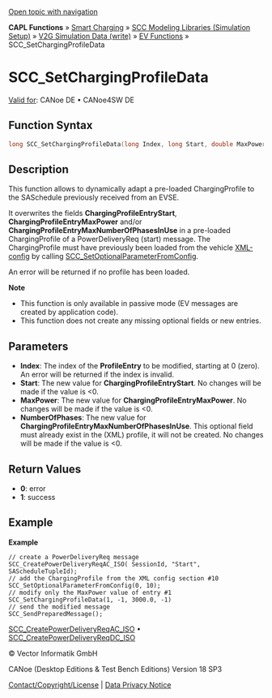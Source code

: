 [Open topic with navigation](../../../../../CANoeDEFamily.htm#Topics/CAPLFunctions/SmartCharging/Functions/CAPLfunctionSCCSetChargingProfileData.md)

**CAPL Functions** » [Smart Charging](../CAPLFunctionsSmartChargingOverview.md) » [SCC Modeling Libraries (Simulation Setup)](../CAPLFunctionsSmartChargingOverview.md#BMNodeayerDLL) » [V2G Simulation Data (write)](../CAPLFunctionsSmartChargingOverview.md#V2GSimDataWrite) » [EV Functions](../CAPLFunctionsSmartChargingOverview.md#V2GSimDataWrite) » SCC_SetChargingProfileData

# SCC_SetChargingProfileData

[Valid for](../../../Shared/FeatureAvailability.md):  CANoe DE • CANoe4SW DE

## Function Syntax

```c
long SCC_SetChargingProfileData(long Index, long Start, double MaxPower, long NumberOfPhases);
```

## Description

This function allows to dynamically adapt a pre-loaded ChargingProfile to the SASchedule previously received from an EVSE.

It overwrites the fields **ChargingProfileEntryStart**, **ChargingProfileEntryMaxPower** and/or **ChargingProfileEntryMaxNumberOfPhasesInUse** in a pre-loaded ChargingProfile of a PowerDeliveryReq (start) message. The ChargingProfile must have previously been loaded from the vehicle [XML-config](../../../CANoeCANalyzer/SmartCharging/SCProcedures/SCConfigurationChargePointSCCNodes.md) by calling [SCC_SetOptionalParameterFromConfig](CAPLfunctionSCCSetOptionalParameterFromConfig.md).

An error will be returned if no profile has been loaded.

**Note**

- This function is only available in passive mode (EV messages are created by application code).
- This function does not create any missing optional fields or new entries.

## Parameters

- **Index**: The index of the **ProfileEntry** to be modified, starting at 0 (zero). An error will be returned if the index is invalid.
- **Start**: The new value for **ChargingProfileEntryStart**. No changes will be made if the value is <0.
- **MaxPower**: The new value for **ChargingProfileEntryMaxPower**. No changes will be made if the value is <0.
- **NumberOfPhases**: The new value for **ChargingProfileEntryMaxNumberOfPhasesInUse**. This optional field must already exist in the (XML) profile, it will not be created. No changes will be made if the value is <0.

## Return Values

- **0**: error
- **1**: success

## Example

**Example**

```plaintext
// create a PowerDeliveryReq message
SCC_CreatePowerDeliveryReqAC_ISO( SessionId, "Start", SAScheduleTupleId);
// add the ChargingProfile from the XML config section #10
SCC_SetOptionalParameterFromConfig(0, 10);
// modify only the MaxPower value of entry #1
SCC_SetChargingProfileData(1, -1, 3000.0, -1)
// send the modified message
SCC_SendPreparedMessage();
```

[SCC_CreatePowerDeliveryReqAC_ISO](CAPLfunctionSCCCreatePowerDeliveryReqACIso.md) • [SCC_CreatePowerDeliveryReqDC_ISO](CAPLfunctionSCCCreatePowerDeliveryReqDCIso.md)

© Vector Informatik GmbH

CANoe (Desktop Editions & Test Bench Editions) Version 18 SP3

[Contact/Copyright/License](../../../Shared/ContactCopyrightLicense.md) | [Data Privacy Notice](https://www.vector.com/int/en/company/get-info/privacy-policy/)
